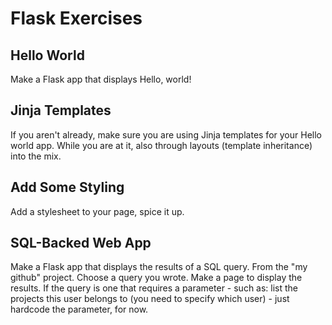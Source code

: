 # Flask Exercises

## Hello World

Make a Flask app that displays Hello, world!

## Jinja Templates

If you aren't already, make sure you are using Jinja templates for your Hello world app. While you are at it, also through layouts (template inheritance) into the mix.

## Add Some Styling

Add a stylesheet to your page, spice it up.

## SQL-Backed Web App

Make a Flask app that displays the results of a SQL query. From the "my github" project. Choose a query you wrote. Make a page to display the results. If the query is one that requires a parameter - such as: list the projects this user belongs to (you need to specify which user) - just hardcode the parameter, for now.
